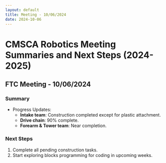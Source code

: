```yaml
---
layout: default
title: Meeting - 10/06/2024
date: 2024-10-06
---
```

# CMSCA Robotics Meeting Summaries and Next Steps (2024-2025)
## FTC Meeting - 10/06/2024
### Summary
- Progress Updates:
  - **Intake team**: Construction completed except for plastic attachment.
  - **Drive chain**: 90% complete.
  - **Forearm & Tower team**: Near completion.

### Next Steps
1. Complete all pending construction tasks.
2. Start exploring blocks programming for coding in upcoming weeks.
